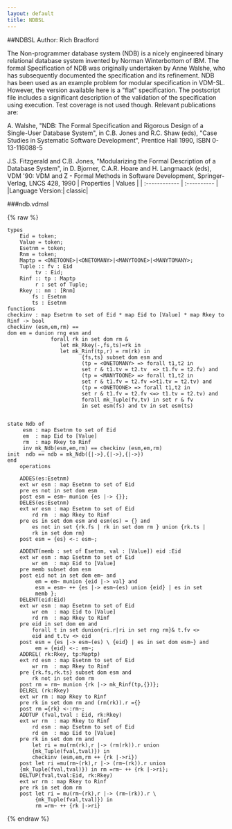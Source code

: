 ```yaml
---
layout: default
title: NDBSL
---
```


##NDBSL
Author: Rich Bradford


The Non-programmer database system (NDB) is a nicely engineered binary 
relational database system invented by Norman Winterbottom of IBM. The 
formal Specification of NDB was originally undertaken by Anne Walshe, 
who has subsequently documented the specification and its refinement. 
NDB has been used as an example problem for modular specification in 
VDM-SL. However, the version available here is a "flat" specification. 
The postscript file includes a significant description of the validation 
of the specification using execution. Test coverage is not used though. 
Relevant publications are: 

A. Walshe, "NDB: The Formal Specification and Rigorous Design of a 
Single-User Database System", in C.B. Jones and R.C. Shaw (eds), 
"Case Studies in Systematic Software Development", Prentice Hall 
1990, ISBN 0-13-116088-5 

J.S. Fitzgerald and C.B. Jones, "Modularizing the Formal Description 
of a Database System", in D. Bjorner, C.A.R. Hoare and H. Langmaack 
(eds), VDM '90: VDM and Z - Formal Methods in Software Development, 
Springer-Verlag, LNCS 428, 1990 | Properties | Values          |
| :------------ | :---------- |
|Language Version:| classic|


###ndb.vdmsl

{% raw %}
~~~
types
	Eid = token;	Value = token; 	Esetnm = token;	Rnm = token;
	Maptp = <ONETOONE>|<ONETOMANY>|<MANYTOONE>|<MANYTOMANY>;
	Tuple :: fv : Eid		 tv : Eid;
	Rinf :: tp : Maptp		 r : set of Tuple;
	Rkey :: nm : [Rnm]		fs : Esetnm		ts : Esetnm
functions
checkinv : map Esetnm to set of Eid * map Eid to [Value] * map Rkey toRinf -> boolcheckinv (esm,em,rm) ==dom em = dunion rng esm and              forall rk in set dom rm &                 let mk_Rkey(-,fs,ts)=rk in                 let mk_Rinf(tp,r) = rm(rk) in                        {fs,ts} subset dom esm and                        (tp = <ONETOMANY> => forall t1,t2 in                        set r & t1.tv = t2.tv  => t1.fv = t2.fv) and                        (tp = <MANYTOONE> => forall t1,t2 in                        set r & t1.fv = t2.fv =>t1.tv = t2.tv) and                        (tp = <ONETOONE> => forall t1,t2 in                        set r & t1.fv = t2.fv <=> t1.tv = t2.tv) and                        forall mk_Tuple(fv,tv) in set r & fv                        in set esm(fs) and tv in set esm(ts)


state Ndb of
	 esm : map Esetnm to set of Eid	 em  : map Eid to [Value]	 rm  : map Rkey to Rinf
	 inv mk_Ndb(esm,em,rm) == checkinv (esm,em,rm)
init  ndb == ndb = mk_Ndb({|->},{|->},{|->})end
	operations

	ADDES(es:Esetnm)	ext wr esm : map Esetnm to set of Eid	pre es not in set dom esm	post esm = esm~ munion {es |-> {}};
	DELES(es:Esetnm)	ext wr esm : map Esetnm to set of Eid	    rd rm  : map Rkey to Rinf	pre es in set dom esm and esm(es) = {} and	    es not in set {rk.fs | rk in set dom rm } union {rk.ts |	    rk in set dom rm}	post esm = {es} <-: esm~;

	ADDENT(memb : set of Esetnm, val : [Value]) eid :Eid	ext wr esm : map Esetnm to set of Eid	    wr em  : map Eid to [Value]	pre memb subset dom esm	post eid not in set dom em~ and	     em = em~ munion {eid |-> val} and	     esm = esm~ ++ {es |-> esm~(es) union {eid} | es in set	     memb };
	DELENT(eid:Eid)	ext wr esm : map Esetnm to set of Eid	    wr em  : map Eid to [Value]	    rd rm  : map Rkey to Rinf	pre eid in set dom em and	    forall t in set dunion{ri.r|ri in set rng rm}& t.fv <>	    eid and t.tv <> eid	post esm = {es |-> esm~(es) \ {eid} | es in set dom esm~} and	     em = {eid} <-: em~;
	ADDREL( rk:Rkey, tp:Maptp)	ext rd esm : map Esetnm to set of Eid	    wr rm  : map Rkey to Rinf	pre {rk.fs,rk.ts} subset dom esm and	    rk not in set dom rm	post rm = rm~ munion {rk |-> mk_Rinf(tp,{})};
	DELREL (rk:Rkey)	ext wr rm : map Rkey to Rinf	pre rk in set dom rm and (rm(rk)).r ={}	post rm ={rk} <-:rm~;
	ADDTUP (fval,tval : Eid, rk:Rkey)	ext wr rm  : map Rkey to Rinf	    rd esm : map Esetnm to set of Eid         rd em  : map Eid to [Value]	pre rk in set dom rm and 	    let ri = mu(rm(rk),r |-> (rm(rk)).r union	    {mk_Tuple(fval,tval)}) in		checkinv (esm,em,rm ++ {rk |->ri})	post let ri =mu(rm~(rk),r |-> (rm~(rk)).r union	{mk_Tuple(fval,tval)}) in rm =rm~ ++ {rk |->ri};
	DELTUP(fval,tval:Eid, rk:Rkey)	ext wr rm : map Rkey to Rinf	pre rk in set dom rm	post let ri = mu(rm~(rk),r |-> (rm~(rk)).r \	     {mk_Tuple(fval,tval)}) in	     rm =rm~ ++ {rk |->ri}
~~~
{% endraw %}

